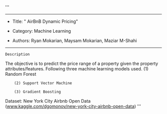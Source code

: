 '''
****************************************************************
*	Title: " AirBnB Dynamic Pricing"

*	Category: Machine Learning

*	Authors: Ryan Mokarian, Maysam Mokarian, Maziar M-Shahi
****************************************************************
    Description
The objective is to predict the price range of a property given the property attributes/features. Following three machine learning models used.
        (1) Random Forest

        (2) Support Vector Machine

        (3) Gradient Boosting 
Dataset: New York City Airbnb Open Data (www.kaggle.com/dgomonov/new-york-city-airbnb-open-data)
'''
